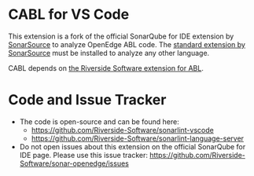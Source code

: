 # CABL for VS Code

This extension is a fork of the official SonarQube for IDE extension by [SonarSource](https://www.sonarsource.com/) to analyze OpenEdge ABL code. The [standard extension by SonarSource](https://marketplace.visualstudio.com/items?itemName=SonarSource.sonarlint-vscode) must be installed to analyze any other language.

CABL depends on [the Riverside Software extension for ABL](https://marketplace.visualstudio.com/items?itemName=RiversideSoftware.openedge-abl-lsp).

# Code and Issue Tracker

* The code is open-source and can be found here:
  * https://github.com/Riverside-Software/sonarlint-vscode
  * https://github.com/Riverside-Software/sonarlint-language-server
* Do not open issues about this extension on the official SonarQube for IDE page. Please use this issue tracker: https://github.com/Riverside-Software/sonar-openedge/issues
